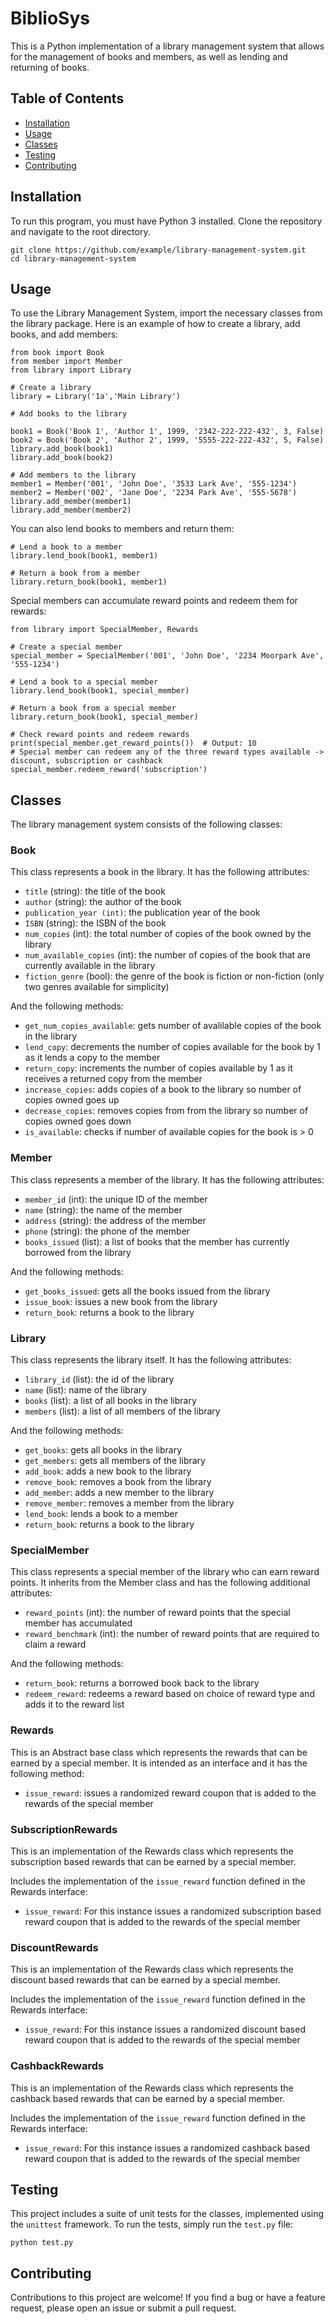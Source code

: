 # BiblioSys

This is a Python implementation of a library management system that allows for the management of books and members, as well as lending and returning of books.

## Table of Contents

-  [Installation](https://github.com/atharvakadam/BiblioSys#installation)
-  [Usage](https://github.com/atharvakadam/BiblioSys#usage)
-  [Classes](https://github.com/atharvakadam/BiblioSys#classes)
-  [Testing](https://github.com/atharvakadam/BiblioSys#testing)
-  [Contributing](https://github.com/atharvakadam/BiblioSys#contributing)

## Installation

To run this program, you must have Python 3 installed. Clone the repository and navigate to the root directory.
```
git clone https://github.com/example/library-management-system.git
cd library-management-system
```

## Usage

To use the Library Management System, import the necessary classes from the library package. Here is an example of how to create a library, add books, and add members:

```
from book import Book
from member import Member
from library import Library

# Create a library
library = Library('1a','Main Library')

# Add books to the library

book1 = Book('Book 1', 'Author 1', 1999, '2342-222-222-432', 3, False)
book2 = Book('Book 2', 'Author 2', 1999, '5555-222-222-432', 5, False)
library.add_book(book1)
library.add_book(book2)

# Add members to the library
member1 = Member('001', 'John Doe', '3533 Lark Ave', '555-1234')
member2 = Member('002', 'Jane Doe', '2234 Park Ave', '555-5678')
library.add_member(member1)
library.add_member(member2)
```

You can also lend books to members and return them:

```
# Lend a book to a member
library.lend_book(book1, member1)

# Return a book from a member
library.return_book(book1, member1)
```

Special members can accumulate reward points and redeem them for rewards:

```
from library import SpecialMember, Rewards

# Create a special member
special_member = SpecialMember('001', 'John Doe', '2234 Moorpark Ave', '555-1234')

# Lend a book to a special member
library.lend_book(book1, special_member)

# Return a book from a special member
library.return_book(book1, special_member)

# Check reward points and redeem rewards
print(special_member.get_reward_points())  # Output: 10
# Special member can redeem any of the three reward types available -> discount, subscription or cashback
special_member.redeem_reward('subscription')
```

## Classes

The library management system consists of the following classes:

### Book

This class represents a book in the library. It has the following attributes:

-   `title` (string): the title of the book
-   `author` (string): the author of the book
-  	 `publication_year (int)`: the publication year of the book
-   `ISBN` (string): the ISBN of the book
-   `num_copies` (int): the total number of copies of the book owned by the library
-   `num_available_copies` (int): the number of copies of the book that are currently available in the library
-   `fiction_genre` (bool): the genre of the book is fiction or non-fiction (only two genres available for simplicity)

And the following methods:

-   `get_num_copies_available`: gets number of avalilable copies of the book in the library
-   `lend_copy`: decrements the number of copies available for the book by 1 as it lends a copy to the member
-   `return_copy`: increments the number of copies available by  1 as it receives a returned copy from the member
-   `increase_copies`: adds copies of a book to the library so number of copies owned goes up
-   `decrease_copies`: removes copies from from the library so number of copies owned goes down
-   `is_available`: checks if number of available copies for the book is > 0


### Member

This class represents a member of the library. It has the following attributes:

-   `member_id` (int): the unique ID of the member
-   `name` (string): the name of the member
-   `address` (string): the address of the member
-   `phone` (string): the phone of the member
-   `books_issued` (list): a list of books that the member has currently borrowed from the library

And the following methods:

-   `get_books_issued`: gets all the books issued from the library
-   `issue_book`: issues a new book from the library
-   `return_book`: returns a book to the library

### Library

This class represents the library itself. It has the following attributes:

-   `library_id` (list): the id of the library
-   `name` (list): name of the library
-   `books` (list): a list of all books in the library
-   `members` (list): a list of all members of the library

And the following methods:

-   `get_books`: gets all books in the library
-   `get_members`: gets all members of the library
-   `add_book`: adds a new book to the library
-   `remove_book`: removes a book from the library
-   `add_member`: adds a new member to the library
-   `remove_member`: removes a member from the library
-   `lend_book`: lends a book to a member
-   `return_book`: returns a book to the library

### SpecialMember

This class represents a special member of the library who can earn reward points. It inherits from the Member class and has the following additional attributes:

-   `reward_points` (int): the number of reward points that the special member has accumulated
-   `reward_benchmark` (int): the number of reward points that are required to claim a reward

And the following methods:

-   `return_book`: returns a borrowed book back to the library
-   `redeem_reward`: redeems a reward based on choice of reward type and adds it to the reward list

### Rewards

This is an Abstract base class which represents the rewards that can be earned by a special member. It is intended as an interface and it has the following method:

-   `issue_reward`: issues a randomized reward coupon that is added to the rewards of the special member

### SubscriptionRewards

This is an implementation of the Rewards class which represents the subscription based rewards that can be earned by a special member. 

Includes the implementation of the `issue_reward` function defined in the Rewards interface:

-   `issue_reward`: For this instance issues a randomized subscription based reward coupon that is added to the rewards of the special member

### DiscountRewards

This is an implementation of the Rewards class which represents the discount based rewards that can be earned by a special member. 

Includes the implementation of the `issue_reward` function defined in the Rewards interface:

-   `issue_reward`: For this instance issues a randomized discount based reward coupon that is added to the rewards of the special member

### CashbackRewards

This is an implementation of the Rewards class which represents the cashback based rewards that can be earned by a special member. 

Includes the implementation of the `issue_reward` function defined in the Rewards interface:

-   `issue_reward`: For this instance issues a randomized cashback based reward coupon that is added to the rewards of the special member

## Testing

This project includes a suite of unit tests for the classes, implemented using the `unittest` framework. To run the tests, simply run the `test.py` file:

```python test.py``` 

## Contributing

Contributions to this project are welcome! If you find a bug or have a feature request, please open an issue or submit a pull request.
